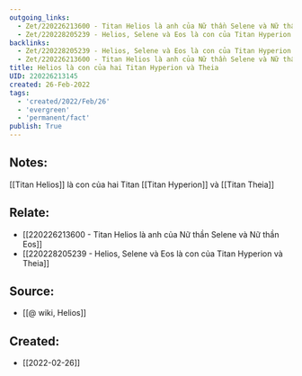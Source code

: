 ```yaml
---
outgoing_links:
  - Zet/220226213600 - Titan Helios là anh của Nữ thần Selene và Nữ thần Eos
  - Zet/220228205239 - Helios, Selene và Eos là con của Titan Hyperion và Theia
backlinks:
  - Zet/220228205239 - Helios, Selene và Eos là con của Titan Hyperion và Theia
  - Zet/220226213600 - Titan Helios là anh của Nữ thần Selene và Nữ thần Eos
title: Helios là con của hai Titan Hyperion và Theia
UID: 220226213145
created: 26-Feb-2022
tags:
  - 'created/2022/Feb/26'
  - 'evergreen'
  - 'permanent/fact'
publish: True
---
```

## Notes:
[[Titan Helios]] là con của hai Titan [[Titan Hyperion]] và [[Titan Theia]]
## Relate:
- [[220226213600 - Titan Helios là anh của Nữ thần Selene và Nữ thần Eos]]
- [[220228205239 - Helios, Selene và Eos là con của Titan Hyperion và Theia]]
## Source:
- [[@ wiki, Helios]]





## Created:
- [[2022-02-26]]
